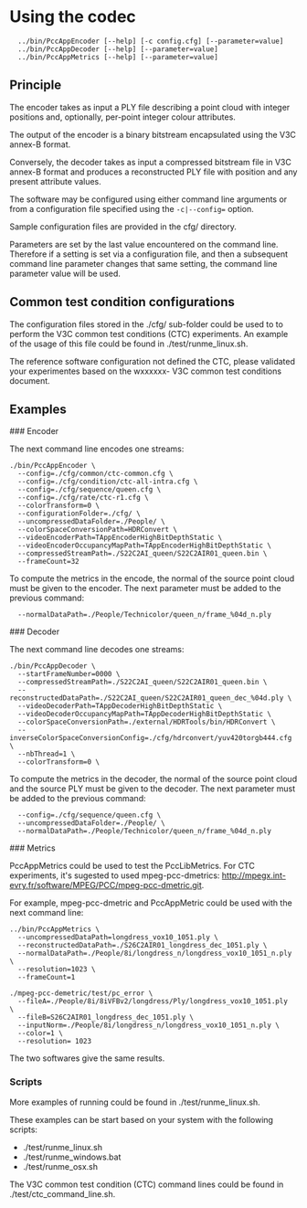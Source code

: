 Using the codec
===============


```
  ../bin/PccAppEncoder [--help] [-c config.cfg] [--parameter=value]
  ../bin/PccAppDecoder [--help] [--parameter=value]
  ../bin/PccAppMetrics [--help] [--parameter=value]
```

Principle
---------------

The encoder takes as input a PLY file describing a point cloud with
integer positions and, optionally, per-point integer colour attributes.

The output of the encoder is a binary bitstream encapsulated using the
V3C annex-B format.

Conversely, the decoder takes as input a compressed bitstream file in
V3C annex-B format and produces a reconstructed PLY file with position
and any present attribute values.

The software may be configured using either command line arguments or from
a configuration file specified using the `-c|--config=` option.

Sample configuration files are provided in the cfg/ directory.

Parameters are set by the last value encountered on the command line.
Therefore if a setting is set via a configuration file, and then a
subsequent command line parameter changes that same setting, the command
line parameter value will be used.



Common test condition configurations
---------------

The configuration files stored in the ./cfg/ sub-folder could be used to 
to perform the V3C common test conditions (CTC) experiments. An example 
of the usage of this file could be found in ./test/runme_linux.sh.

The reference software configuration not defined the CTC, please validated
your experimentes based on the wxxxxxx- V3C common test conditions document.

Examples
---------------

### Encoder

The next command line encodes one streams:

```
./bin/PccAppEncoder \
  --config=./cfg/common/ctc-common.cfg \
  --config=./cfg/condition/ctc-all-intra.cfg \
  --config=./cfg/sequence/queen.cfg \
  --config=./cfg/rate/ctc-r1.cfg \
  --colorTransform=0 \
  --configurationFolder=./cfg/ \
  --uncompressedDataFolder=./People/ \
  --colorSpaceConversionPath=HDRConvert \
  --videoEncoderPath=TAppEncoderHighBitDepthStatic \
  --videoEncoderOccupancyMapPath=TAppEncoderHighBitDepthStatic \
  --compressedStreamPath=./S22C2AI_queen/S22C2AIR01_queen.bin \
  --frameCount=32
```

To compute the metrics in the encode, the normal of the source point cloud
must be given to the encoder. The next parameter must be added to the previous 
command:
```
  --normalDataPath=./People/Technicolor/queen_n/frame_%04d_n.ply 
```


### Decoder

The next command line decodes one streams:

```
./bin/PccAppDecoder \
  --startFrameNumber=0000 \
  --compressedStreamPath=./S22C2AI_queen/S22C2AIR01_queen.bin \
  --reconstructedDataPath=./S22C2AI_queen/S22C2AIR01_queen_dec_%04d.ply \
  --videoDecoderPath=TAppDecoderHighBitDepthStatic \
  --videoDecoderOccupancyMapPath=TAppDecoderHighBitDepthStatic \
  --colorSpaceConversionPath=./external/HDRTools/bin/HDRConvert \
  --inverseColorSpaceConversionConfig=./cfg/hdrconvert/yuv420torgb444.cfg \
  --nbThread=1 \
  --colorTransform=0 \
```

To compute the metrics in the decoder, the normal of the source point cloud and
the source PLY must be given to the decoder. The next parameter must be added 
to the previous command:
   
```
  --config=./cfg/sequence/queen.cfg \
  --uncompressedDataFolder=./People/ \
  --normalDataPath=./People/Technicolor/queen_n/frame_%04d_n.ply 
```


### Metrics

PccAppMetrics could be used to test the PccLibMetrics. For CTC experiments, 
it's sugested to used mpeg-pcc-dmetrics:
http://mpegx.int-evry.fr/software/MPEG/PCC/mpeg-pcc-dmetric.git. 


For example, mpeg-pcc-dmetric and PccAppMetric could be used with the next 
command line:

```
../bin/PccAppMetrics \
  --uncompressedDataPath=longdress_vox10_1051.ply \
  --reconstructedDataPath=./S26C2AIR01_longdress_dec_1051.ply \
  --normalDataPath=./People/8i/longdress_n/longdress_vox10_1051_n.ply \
  --resolution=1023 \
  --frameCount=1
  
./mpeg-pcc-demetric/test/pc_error \
  --fileA=./People/8i/8iVFBv2/longdress/Ply/longdress_vox10_1051.ply  \
  --fileB=S26C2AIR01_longdress_dec_1051.ply \
  --inputNorm=./People/8i/longdress_n/longdress_vox10_1051_n.ply \ 
  --color=1 \
  --resolution= 1023  
``` 

The two softwares give the same results.


### Scripts

More examples of running could be found in ./test/runme_linux.sh. 

These examples can be start based on your system with the following scripts:
- ./test/runme_linux.sh
- ./test/runme_windows.bat
- ./test/runme_osx.sh

The V3C common test condition (CTC) command lines could be found in ./test/ctc_command_line.sh. 